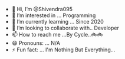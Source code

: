 - 👋 Hi, I’m @Shivendra095
- 👀 I’m interested in ... Programming 
- 🌱 I’m currently learning ... Since 2020
- 💞️ I’m looking to collaborate with.. Developer 
- 📫 How to reach me ...By Cycle..🚲🚲
- 😄 Pronouns: ... N/A
- ⚡ Fun fact: ... I'm Nothing But Everything...

<!---
Shivendra095/Shivendra095 is a ✨ special ✨ repository because its `README.md` (this file) appears on your GitHub profile.
You can click the Preview link to take a look at your changes.
--->
